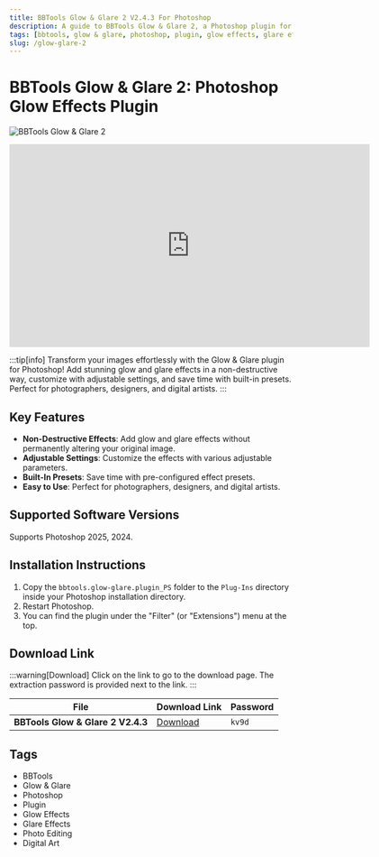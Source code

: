```yaml
---
title: BBTools Glow & Glare 2 V2.4.3 For Photoshop
description: A guide to BBTools Glow & Glare 2, a Photoshop plugin for adding stunning glow and glare effects. Learn about its features, installation steps, and find the download link.
tags: [bbtools, glow & glare, photoshop, plugin, glow effects, glare effects, photo editing]
slug: /glow-glare-2
---
```


# BBTools Glow & Glare 2: Photoshop Glow Effects Plugin

![BBTools Glow & Glare 2](https://www.gfxcamp.com/wp-content/uploads/2025/09/BBTools-Glow-Glare-2.jpg)

<iframe loading="lazy" src="https://player.youku.com/embed/XNjQ5MzMwMTQ4OA==" width="640" height="360" frameborder="0" allowfullscreen="allowfullscreen" data-mce-fragment="1"></iframe>

:::tip[info]
Transform your images effortlessly with the Glow & Glare plugin for Photoshop! Add stunning glow and glare effects in a non-destructive way, customize with adjustable settings, and save time with built-in presets. Perfect for photographers, designers, and digital artists.
:::

## Key Features

- **Non-Destructive Effects**: Add glow and glare effects without permanently altering your original image.
- **Adjustable Settings**: Customize the effects with various adjustable parameters.
- **Built-In Presets**: Save time with pre-configured effect presets.
- **Easy to Use**: Perfect for photographers, designers, and digital artists.

## Supported Software Versions

Supports Photoshop 2025, 2024.

## Installation Instructions

1. Copy the `bbtools.glow-glare.plugin_PS` folder to the `Plug-Ins` directory inside your Photoshop installation directory.
2. Restart Photoshop.
3. You can find the plugin under the "Filter" (or "Extensions") menu at the top.

## Download Link

:::warning[Download]
Click on the link to go to the download page. The extraction password is provided next to the link.
:::

| File                            | Download Link                                                              | Password |
| ------------------------------- | -------------------------------------------------------------------------- | -------- |
| **BBTools Glow & Glare 2 V2.4.3** | [Download](https://pan.baidu.com/s/1kQUqcS6Wai7kg0kLMla1uw?pwd=kv9d)        | `kv9d`   |

## Tags

- BBTools
- Glow & Glare
- Photoshop
- Plugin
- Glow Effects
- Glare Effects
- Photo Editing
- Digital Art